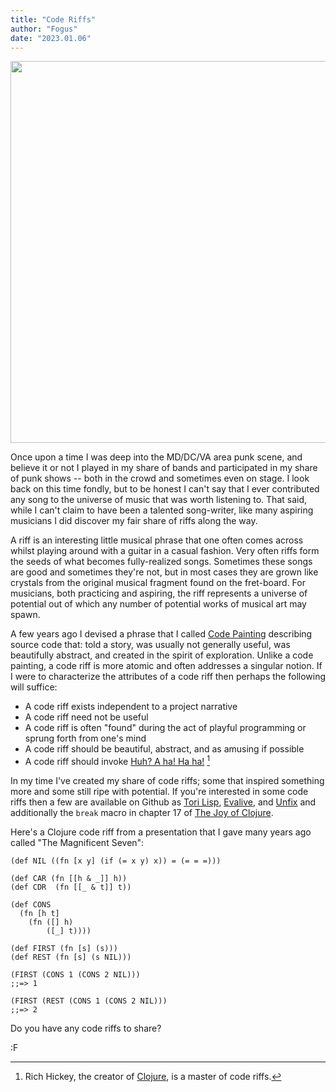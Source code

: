 ```yaml
---
title: "Code Riffs"
author: "Fogus"
date: "2023.01.06"
---
```


<a href="http://blog.fogus.me/wp-content/uploads/2023/01/vs.png"><img src="http://blog.fogus.me/wp-content/uploads/2023/01/vs.png" alt="" width="526" height="611" class="aligncenter size-full wp-image-6877" /></a>

Once upon a time I was deep into the MD/DC/VA area punk scene, and believe it or not I played in my share of bands and participated in my share of punk shows -- both in the crowd and sometimes even on stage. I look back on this time fondly, but to be honest I can't say that I ever contributed any song to the universe of music that was worth listening to. That said, while I can't claim to have been a talented song-writer, like many aspiring musicians I did discover my fair share of riffs along the way.

A riff is an interesting little musical phrase that one often comes across whilst playing around with a guitar in a casual fashion. Very often riffs form the seeds of what becomes fully-realized songs. Sometimes these songs are good and sometimes they're not, but in most cases they are grown like crystals from the original musical fragment found on the fret-board. For musicians, both practicing and aspiring, the riff represents a universe of potential out of which any number of potential works of musical art may spawn. 

A few years ago I devised a phrase that I called [Code Painting](https://blog.fogus.me/2015/02/16/code-painting/) describing source code that: told a story, was usually not generally useful, was beautifully abstract, and created in the spirit of exploration. Unlike a code painting, a code riff is more atomic and often addresses a singular notion. If I were to characterize the attributes of a code riff then perhaps the following will suffice:

- A code riff exists independent to a project narrative
- A code riff need not be useful
- A code riff is often "found" during the act of playful programming or sprung forth from one's mind
- A code riff should be beautiful, abstract, and as amusing if possible
- A code riff should invoke [Huh? A ha! Ha ha!](https://blog.fogus.me/2013/09/04/a-ha-ha-ha-aah/) [^rh]

In my time I've created my share of code riffs; some that inspired something more and some still ripe with potential. If you're interested in some code riffs then a few are available on Github as [Tori Lisp](https://github.com/fogus/tori-lisp), [Evalive](https://github.com/fogus/evalive), and [Unfix](https://github.com/fogus/unfix) and additionally the `break` macro in chapter 17 of [The Joy of Clojure](https://www.amazon.com/Joy-Clojure-Michael-Fogus/dp/1617291412?tag=fogus-20).

Here's a Clojure code riff from a presentation that I gave many years ago called "The Magnificent Seven":

<pre><code>(def NIL ((fn [x y] (if (= x y) x)) = (= = =)))

(def CAR (fn [[h & _]] h))
(def CDR  (fn [[_ & t]] t))

(def CONS
  (fn [h t]
    (fn ([] h)
        ([_] t))))

(def FIRST (fn [s] (s)))
(def REST (fn [s] (s NIL)))

(FIRST (CONS 1 (CONS 2 NIL)))
;;=> 1

(FIRST (REST (CONS 1 (CONS 2 NIL)))
;;=> 2
</code></pre>

Do you have any code riffs to share?

:F

[^rh]: Rich Hickey, the creator of [Clojure](http://www.clojure.org), is a master of code riffs.
